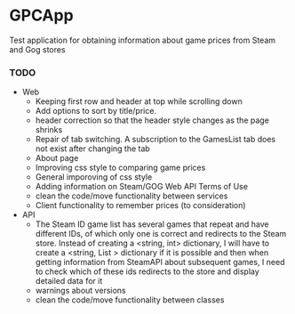 # GPCApp

Test application for obtaining information about game prices from Steam and Gog stores

### TODO ###

- Web
	- Keeping first row and header at top while scrolling down
	- Add options to sort by title/price.
	- header correction so that the header style changes as the page shrinks
	- Repair of tab switching. A subscription to the GamesList tab does not exist after changing the tab
	- About page
	- Improving css style to comparing game prices
	- General imporoving of css style
	- Adding information on Steam/GOG Web API Terms of Use
	- clean the code/move functionality between services
	- Client functionality to remember prices (to consideration)
- API
	- The Steam ID game list has several games that repeat and have different IDs, of which only one is correct and redirects to the Steam store. Instead of creating a <string, int> dictionary, I will have to create a <string, List <int>> dictionary if it is possible and then when getting information from SteamAPI about subsequent games, I need to check which of these ids redirects to the store and display detailed data for it
	- warnings about versions
	- clean the code/move functionality between classes
